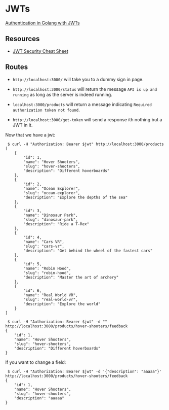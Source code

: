# JWTs

[Authentication in Golang with JWTs](https://auth0.com/blog/authentication-in-golang/)


## Resources
* [JWT Security Cheat Sheet](https://assets.pentesterlab.com/jwt_security_cheatsheet/jwt_security_cheatsheet.pdf)


## Routes
* `http://localhost:3000/` will take you to a dummy sign in page.

* `http://localhost:3000/status` will return the message `API is up and running`
as long as the server is indeed running.

* `localhost:3000/products` will return a message indicating `Required
authorization token not found`.

* `http://localhost:3000/get-token` will send a response ith nothing but a JWT
in it.

Now that we have a jwt:
```
 $ curl -H "Authorization: Bearer $jwt" http://localhost:3000/products
[
	{
		"id": 1,
		"name": "Hover Shooters",
		"slug": "hover-shooters",
		"description": "Different hoverboards"
	},
	{
		"id": 2,
		"name": "Ocean Explorer",
		"slug": "ocean-explorer",
		"description": "Explore the depths of the sea"
	},
	{
		"id": 3,
		"name": "Dinosaur Park",
		"slug": "dinosaur-park",
		"description": "Ride a T-Rex"
	},
	{
		"id": 4,
		"name": "Cars VR",
		"slug": "cars-vr",
		"description": "Get behind the wheel of the fastest cars"
	},
	{
		"id": 5,
		"name": "Robin Hood",
		"slug": "robin-hood",
		"description": "Master the art of archery"
	},
	{
		"id": 6,
		"name": "Real World VR",
		"slug": "real-world-vr",
		"description": "Explore the world"
	}
]
```

```
 $ curl -H "Authorization: Bearer $jwt" -d "" http://localhost:3000/products/hover-shooters/feedback
{
	"id": 1,
	"name": "Hover Shooters",
	"slug": "hover-shooters",
	"description": "Different hoverboards"
}
```

If you want to change a field:
```
 $ curl -H "Authorization: Bearer $jwt" -d '{"description": "aaaaa"}' http://localhost:3000/products/hover-shooters/feedback
{
	"id": 1,
	"name": "Hover Shooters",
	"slug": "hover-shooters",
	"description": "aaaaa"
}
```
